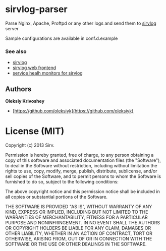 # sirvlog-parser

Parse Nginx, Apache, Proftpd or any other logs and send them to [sirvlog](https://github.com/sirv/sirvlog) server

Sample configurations are available in conf.d.example

### See also

  * [sirvlog](https://github.com/sirv/sirvlog)
  * [sirvlog web frontend](https://github.com/sirv/sirvlog-web)
  * [service healh monitors for sirvlog](https://github.com/sirv/sirvlog-monitors)

## Authors

**Oleksiy Krivoshey**

  * [https://github.com/oleksiyk](https://github.com/oleksiyk)

# License (MIT)

Copyright (c) 2013 Sirv.

Permission is hereby granted, free of charge, to any person
obtaining a copy of this software and associated documentation
files (the "Software"), to deal in the Software without
restriction, including without limitation the rights to use,
copy, modify, merge, publish, distribute, sublicense, and/or sell
copies of the Software, and to permit persons to whom the
Software is furnished to do so, subject to the following
conditions:

The above copyright notice and this permission notice shall be
included in all copies or substantial portions of the Software.

THE SOFTWARE IS PROVIDED "AS IS", WITHOUT WARRANTY OF ANY KIND,
EXPRESS OR IMPLIED, INCLUDING BUT NOT LIMITED TO THE WARRANTIES
OF MERCHANTABILITY, FITNESS FOR A PARTICULAR PURPOSE AND
NONINFRINGEMENT. IN NO EVENT SHALL THE AUTHORS OR COPYRIGHT
HOLDERS BE LIABLE FOR ANY CLAIM, DAMAGES OR OTHER LIABILITY,
WHETHER IN AN ACTION OF CONTRACT, TORT OR OTHERWISE, ARISING
FROM, OUT OF OR IN CONNECTION WITH THE SOFTWARE OR THE USE OR
OTHER DEALINGS IN THE SOFTWARE.

